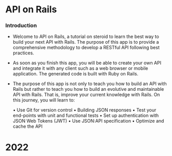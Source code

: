 # API on Rails 

### Introduction

- Welcome to API on Rails, a tutorial on steroid to learn the best way to build your next API with Rails. The purpose of this app is to provide a comprehensive methodology to develop a RESTful API following best practices.

- As soon as you finish this app, you will be able to create your own API and integrate it with any client such as a web browser or mobile application. The generated code is built with Ruby on Rails.

- The purpose of this app is not only to teach you how to build an API with Rails but rather to teach you how to build an evolutive and maintainable API with Rails. That is, improve your current knowledge with Rails. On this journey, you will learn to:

    • Use Git for version control
    • Building JSON responses
    • Test your end-points with unit and functional tests
    • Set up authentication with JSON Web Tokens (JWT)
    • Use JSON:API specification
    • Optimize and cache the API

# 2022
